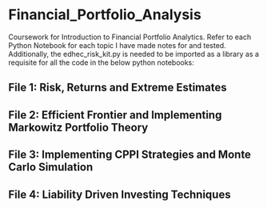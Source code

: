 # Financial_Portfolio_Analysis
Coursework for Introduction to Financial Portfolio Analytics. Refer to each Python Notebook for each topic I have made notes for and tested.
Additionally, the edhec_risk_kit.py is needed to be imported as a library as a requisite for all the code in the below python notebooks:

## File 1: Risk, Returns and Extreme Estimates

## File 2: Efficient Frontier and Implementing Markowitz Portfolio Theory

## File 3: Implementing CPPI Strategies and Monte Carlo Simulation

## File 4: Liability Driven Investing Techniques
